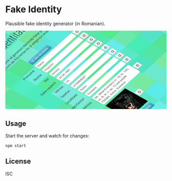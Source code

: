 # Fake Identity

Plausible fake identity generator (in Romanian).

![Screenshot of identitate falsa (fake identity) generator.](screenshot.png)

## Usage

Start the server and watch for changes:

    npm start

## License

ISC
